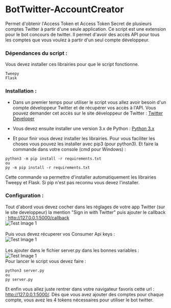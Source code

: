 # BotTwitter-AccountCreator
Permet d'obtenir l'Access Token et Access Token Secret de plusieurs comptes Twitter à partir d'une seule application.
Ce script est une extension pour le bot concours de twitter. Il permet d'avoir des accès API pour tous les comptes que vous voulez à partir d'un seul compte développeur.


### Dépendances du script :
Vous devez installer ces librairies pour que le script fonctionne.
```
Tweepy
Flask
```

### Installation :
* Dans un premier temps pour utiliser le script vous allez avoir besoin d'un compte développeur Twitter et de récupérer vos accès à l'API.
 Vous pouvez demander cet accès sur le site développeur de Twitter : [Twitter Developer](https://developer.twitter.com/)

* Vous devez ensuite installer une version 3.x de Python : [Python 3.x](https://www.python.org/downloads/)

* Et pour finir vous devez installer les librairies.
 Pour vous faciliter les choses vous pouvez les installer avec pip3 (pour python3).
 Et faire la commande dans votre console (cmd pour Windows) : 
 ```
 python3 -m pip install -r requirements.txt
 ou
 py -m pip install -r requirements.txt
 ```
 Cette commande va permettre d'installer automatiquement les librairies Tweepy et Flask.
 Si pip n'est pas reconnu vous devez l'installer.

### Configuration :
Tout d'abord vous devez cocher dans les réglages de votre app Twitter (sur le site developpeur) la mention 
"Sign in with Twitter" puis ajouter le callback : http://127.0.0.1:5000/callback
<br/>
![Test Image 1](https://github.com/j4rj4r/BotTwitter-AccountCreator/blob/master/github_assets/image1.png)
<br/>
<br/>
Puis vous devez récuperer vos Consumer Api keys :
<br/>
![Test Image 1](https://github.com/j4rj4r/BotTwitter-AccountCreator/blob/master/github_assets/image2.png)
<br/>
<br/>
 Les ajouter dans le fichier server.py dans les bonnes variables :
<br/>
![Test Image 1](https://github.com/j4rj4r/BotTwitter-AccountCreator/blob/master/github_assets/image3.png)
<br/>
Pour lancer le script vous devez faire : 
```
python3 server.py
ou
py server.py
```
Et enfin vous allez juste rentrer dans votre navigateur favoris cette url : http://127.0.0.1:5000/.
Dès que vous avez ajouter des comptes pour chaque compte, vous avez les 4 tokens nécessaires pour utiliser le bot twitter.


